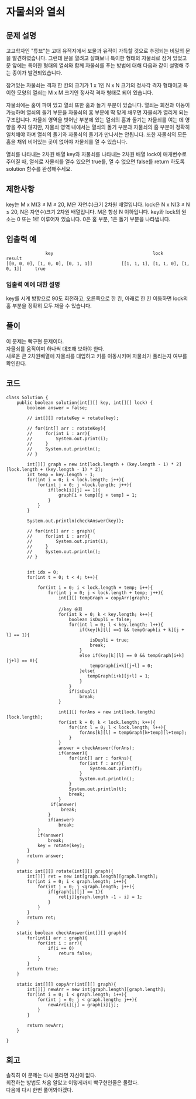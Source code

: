 # 자물쇠와 열쇠
## 문제 설명
고고학자인 "튜브"는 고대 유적지에서 보물과 유적이 가득할 것으로 추정되는 비밀의 문을 발견하였습니다. 그런데 문을 열려고 살펴보니 특이한 형태의 자물쇠로 잠겨 있었고 문 앞에는 특이한 형태의 열쇠와 함께 자물쇠를 푸는 방법에 대해 다음과 같이 설명해 주는 종이가 발견되었습니다.

잠겨있는 자물쇠는 격자 한 칸의 크기가 1 x 1인 N x N 크기의 정사각 격자 형태이고 특이한 모양의 열쇠는 M x M 크기인 정사각 격자 형태로 되어 있습니다.

자물쇠에는 홈이 파여 있고 열쇠 또한 홈과 돌기 부분이 있습니다. 열쇠는 회전과 이동이 가능하며 열쇠의 돌기 부분을 자물쇠의 홈 부분에 딱 맞게 채우면 자물쇠가 열리게 되는 구조입니다. 자물쇠 영역을 벗어난 부분에 있는 열쇠의 홈과 돌기는 자물쇠를 여는 데 영향을 주지 않지만, 자물쇠 영역 내에서는 열쇠의 돌기 부분과 자물쇠의 홈 부분이 정확히 일치해야 하며 열쇠의 돌기와 자물쇠의 돌기가 만나서는 안됩니다. 또한 자물쇠의 모든 홈을 채워 비어있는 곳이 없어야 자물쇠를 열 수 있습니다.

열쇠를 나타내는 2차원 배열 key와 자물쇠를 나타내는 2차원 배열 lock이 매개변수로 주어질 때, 열쇠로 자물쇠를 열수 있으면 true를, 열 수 없으면 false를 return 하도록 solution 함수를 완성해주세요.

## 제한사항
key는 M x M(3 ≤ M ≤ 20, M은 자연수)크기 2차원 배열입니다.
lock은 N x N(3 ≤ N ≤ 20, N은 자연수)크기 2차원 배열입니다.
M은 항상 N 이하입니다.
key와 lock의 원소는 0 또는 1로 이루어져 있습니다.
0은 홈 부분, 1은 돌기 부분을 나타냅니다.
## 입출력 예
```
               key                         	            lock              	  result
[[0, 0, 0], [1, 0, 0], [0, 1, 1]]	        [[1, 1, 1], [1, 1, 0], [1, 0, 1]]	  true
```
### 입출력 예에 대한 설명

key를 시계 방향으로 90도 회전하고, 오른쪽으로 한 칸, 아래로 한 칸 이동하면 lock의 홈 부분을 정확히 모두 채울 수 있습니다.

## 풀이
이 문제는 빡구현 문제이다.  
자물쇠를 움직이며 하나씩 대조해 보아야 한다.  
새로운 큰 2차원배열에 자물쇠를 대입하고 키를 이동시키며 자물쇠가 풀리는지 여부를 확인한다.

## 코드
```
class Solution {
    public boolean solution(int[][] key, int[][] lock) {
        boolean answer = false;
        
        // int[][] rotateKey = rotate(key);
 
        // for(int[] arr : rotateKey){
        //     for(int i : arr){
        //         System.out.print(i);
        //     }
        //     System.out.println();
        // }
        
        int[][] graph = new int[lock.length + (key.length - 1) * 2][lock.length + (key.length - 1) * 2];
        int temp = key.length - 1;
        for(int i = 0; i < lock.length; i++){
            for(int j = 0; j <lock.length; j++){
                if(lock[i][j] == 1){
                    graph[i + temp][j + temp] = 1;
                }
            }    
        }
        
        System.out.println(checkAnswer(key));
        
        // for(int[] arr : graph){
        //     for(int i : arr){
        //         System.out.print(i);
        //     }
        //     System.out.println();
        // }
            
        
        int idx = 0;
        for(int t = 0; t < 4; t++){
            
            for(int i = 0; i < lock.length + temp; i++){
                for(int j = 0; j < lock.length + temp; j++){
                    int[][] tempGraph = copyArr(graph);
                    
                    //key 순회
                    for(int k = 0; k < key.length; k++){
                        boolean isDupli = false;
                        for(int l = 0; l < key.length; l++){
                            if(key[k][l] ==1 && tempGraph[i + k][j + l] == 1){
                                isDupli = true;
                                break;
                            }
                            else if(key[k][l] == 0 && tempGraph[i+k][j+l] == 0){
                                tempGraph[i+k][j+l] = 0;
                            }else{
                               tempGraph[i+k][j+l] = 1; 
                            }
                        }
                        if(isDupli)
                            break;
                    }
                    
                    int[][] forAns = new int[lock.length][lock.length];
                    for(int k = 0; k < lock.length; k++){
                        for(int l = 0; l < lock.length; l++){
                            forAns[k][l] = tempGraph[k+temp][l+temp];
                        }
                    }
                    answer = checkAnswer(forAns);
                    if(answer){
                        for(int[] arr : forAns){
                            for(int f : arr){
                                System.out.print(f);
                            }
                            System.out.println();
                        }
                        System.out.println(t);
                        break;
                    }
                 if(answer)
                     break;
                }
                if(answer)
                    break;
            }
            if(answer)
                break;
            key = rotate(key);
        }
        return answer;
    }
    
    static int[][] rotate(int[][] graph){
        int[][] ret = new int[graph.length][graph.length];
        for(int i = 0; i < graph.length; i++){
            for(int j = 0; j <graph.length; j++){
                if(graph[i][j] == 1){
                    ret[j][graph.length -1 - i] = 1;
                }
            }
        }    
        return ret;
    }
    
    static boolean checkAnswer(int[][] graph){
        for(int[] arr : graph){
            for(int i : arr){
                if(i == 0)
                    return false;
            }
        }
        return true;
    }
    
    static int[][] copyArr(int[][] graph){
        int[][] newArr = new int[graph.length][graph.length];
        for(int i = 0; i < graph.length; i++){
            for(int j = 0; j < graph.length; j++){
                newArr[i][j] = graph[i][j];
            }
        }
        
        return newArr;
    }
    
}
```


## 회고
솔직히 이 문제는 다시 풀라면 자신이 없다.  
회전하는 방법도 처음 알았고 이렇게까지 빡구현인줄은 몰랐다.  
다음에 다시 한번 풀어봐야겠다.

